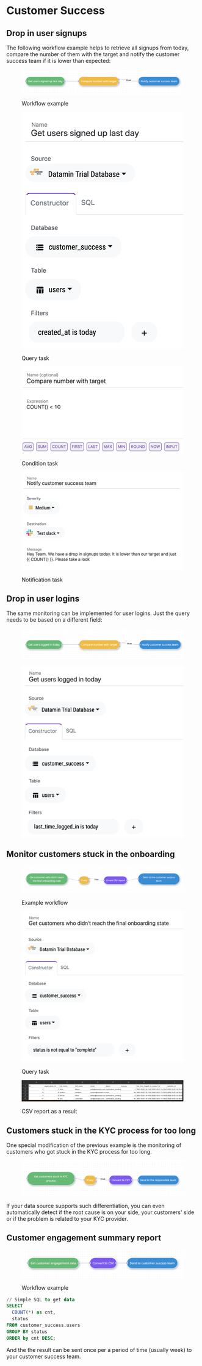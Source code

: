 # Customer Success

## Drop in user signups

The following workflow example helps to retrieve all signups from today, compare the number of them with the target and notify the customer success team if it is lower than expected:

<figure><img src="../../.gitbook/assets/Screenshot 2022-10-06 at 14.48.30 (1).png" alt=""><figcaption><p>Workflow example</p></figcaption></figure>

<figure><img src="../../.gitbook/assets/Screenshot 2022-10-06 at 14.49.00.png" alt=""><figcaption><p>Query task</p></figcaption></figure>

<figure><img src="../../.gitbook/assets/Screenshot 2022-10-06 at 14.49.47.png" alt=""><figcaption><p>Condition task</p></figcaption></figure>

<figure><img src="../../.gitbook/assets/Screenshot 2022-10-06 at 14.50.04.png" alt=""><figcaption><p>Notification task</p></figcaption></figure>

## Drop in user logins

The same monitoring can be implemented for user logins. Just the query needs to be based on a different field:

<figure><img src="../../.gitbook/assets/Screenshot 2022-10-06 at 14.33.10.png" alt=""><figcaption></figcaption></figure>

<figure><img src="../../.gitbook/assets/Screenshot 2022-10-06 at 14.51.21.png" alt=""><figcaption></figcaption></figure>

## Monitor customers stuck in the onboarding

<figure><img src="../../.gitbook/assets/Screenshot 2022-10-06 at 14.59.58.png" alt=""><figcaption><p>Example workflow</p></figcaption></figure>

<figure><img src="../../.gitbook/assets/Screenshot 2022-10-06 at 15.01.26.png" alt=""><figcaption><p>Query task</p></figcaption></figure>

<figure><img src="../../.gitbook/assets/Screenshot 2022-10-06 at 15.02.06 (1).png" alt=""><figcaption><p>CSV report as a result</p></figcaption></figure>

## Customers stuck in the KYC process for too long

One special modification of the previous example is the monitoring of customers who got stuck in the KYC process for too long.&#x20;

<figure><img src="../../.gitbook/assets/Screenshot 2022-10-06 at 18.20.51.png" alt=""><figcaption></figcaption></figure>

If your data source supports such differentiation, you can even automatically detect if the root cause is on your side, your customers' side or if the problem is related to your KYC provider.

## Customer engagement summary report

<figure><img src="../../.gitbook/assets/Screenshot 2022-10-06 at 15.32.58.png" alt=""><figcaption><p>Workflow example</p></figcaption></figure>

```sql
// Simple SQL to get data
SELECT
  COUNT(*) as cnt,
  status
FROM customer_success.users
GROUP BY status
ORDER by cnt DESC;
```

And the the result can be sent once per a period of time (usually week) to your customer success team.
